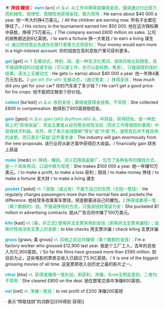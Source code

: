 ☀ <font color="red">**挣钱 赚钱：**</font>
<font color="sky blue">**earn**</font> [ə:n] 
<font color="#00b050">vt.＆vi. 从工作中挣得或赚得金钱，强调通过付出努力而机械性、规律性、周期性地获得金钱，极为常用：</font>He earns about $40 000 a year. 他一年大约挣4万美元。/ All the children are earning now. 所有子女都在挣钱了。/ His victory in the tournament earned him $50 000. 他在这次锦标赛中获胜，挣得了5万美元。/ The company earned £600 million on sales. 公司的销售额达到6亿英镑。/ to earn a fortune 挣一大笔钱 / to earn a living 谋生 <font color="#00b050">vt. 通过把钱借出去或存在银行里等方式而获利：</font>Your money would earn more in a high-interest account. 你的钱放在高利息账户里可获利更多。

<font color="sky blue">**get**</font> [ɡet] 
<font color="#00b050">vt. 1 无被动式，挣到…钱。是一种生活化用词，语体风格比较随意，且不强调挣钱的过程或手段（可以是工作、也可以是经商、售卖），只强调得到钱的结果。语法上无被动式：</font>He gets (= earns) about $40 000 a year. 他一年挣4美万元左右。<font color="#00b050">2 get sth (for sth) 无被动式，（通过售卖…）挣得金钱：</font>How much did you get for your car? 你的汽车卖了多少钱？/ He can’t get a good price for his crops. 他不能把庄稼卖个好价钱。

<font color="sky blue">**collect**</font> [kə'lekt] 
<font color="#00b050">vt.＆vi. 收到金钱；赢得或获得金钱等。不常用：</font>She collected £800 in compensation. 她得到了800英镑赔偿金。

<font color="sky blue">**gain**</font> [ɡeɪn] 
<font color="#00b050">vt.＆vi. gain (sth) (by/from sth) 从…中获益，获得好处。是一种宏观上的“获得收益”，而且主要是从投资等全局性活动（而非工作等细琐的事情）中获得经济利益。另外，除了表示金钱数额“增长”或“升值”外，通常其后并不接具体的金额，而只表示“获益”这件事本身：</font>The industry will gain enormously from the new proposals. 该行业将从新方案中获得巨大收益。/ financially gain 财务上获益

<font color="sky blue">**make**</font> [meɪk] 
<font color="#00b050">vt. 挣钱，赚钱。词义范围涵盖极广，包含了各种各样的赚钱方式。是一个简单用词，口语中极为常用：</font>She makes $100 000 a year. 她一年赚10万美元。/ to make a profit, to make a loss 获利；赔钱 / to make money 挣钱 / to make a fortune 发大财 / to make a living 谋生

<font color="sky blue">**pocket**</font> ['pɒkɪt] 
<font color="#00b050">vt. 1 获取（或占有）不属于自己的东西（尤指一笔钱）：</font>He regularly charges passengers more than the normal fare and pockets the difference. 他经常多收乘客车票钱，把差额塞进自己的腰包。<font color="#00b050">2 挣得或赢得一笔（某个数额的）钱。不强调挣钱的方式，只强调钱财落袋为安：</font>She pocketed $1 million in advertising contracts. 她从广告合同中赚了100万美元。

<font color="sky blue">**kite**</font> [kaɪt] 
<font color="#00b050">vt. [美，非正式] 使用非法支票来得到金钱（即用非法支票来骗钱）；或欺诈性地涂改支票上的金额：</font>to kite checks 用支票诈骗 / check kiting 支票诈骗
           
<font color="sky blue">**gross**</font> [grəʊs; 美 groʊs]
<font color="#00b050">vt. 扣税之前总共赚得（某个数额的金钱）：</font>I'm a factory worker who grossed £12,900 last year. 我是个工厂工人，去年的总收入为12,900英镑。/ So far the films have grossed more than £590 million. 到目前为止，这些电影的票房总收入已超过了5.9亿英镑。/ It is one of the biggest grossing movies of all time. 这是票房收入创历史之最的影片之一。

<font color="sky blue">**clear**</font> [klɪə] 
<font color="#00b050">vt. 获得或赚得一笔利润，即获利，净赚，与net无明显差别，二者均不常用：</font>She cleared £800 on the deal. 她在那笔交易中净赚800英镑。

<font color="sky blue">**net**</font> [net] 
<font color="#00b050">vt. 净赚一笔钱：</font>to net profit of £200 净赚200英镑
           
· 表示“榨取钱财”的词群见[[06得到 获得]]
